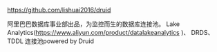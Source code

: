 https://github.com/lishuai2016/druid


阿里巴巴数据库事业部出品，为监控而生的数据库连接池。
 Lake Analytics(https://www.aliyun.com/product/datalakeanalytics )、
DRDS、TDDL 连接池powered by Druid 